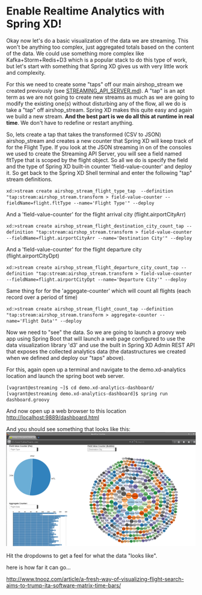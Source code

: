 Enable Realtime Analytics with Spring XD!
=========================================

Okay now let's do a basic visualization of the data we are streaming. This won't be anything too complex, just aggregated totals based on the content of the data. We could use something more complex like Kafka+Storm+Redis+D3 which is a popular stack to do this type of work, but let's start with something that Spring XD gives us with very little work and complexity.

For this we need to create some "taps" off our main airshop_stream we created previously (see [STREAMING_API_SERVER.md](STREAMING_API_SERVER.md)). A "tap" is an apt term as we are not going to create new streams as much as we are going to modify the existing one(s) without disturbing any of the flow, all we do is take a "tap" off airshop_stream. Spring XD makes this quite easy and again we build a new stream. **And the best part is we do all this at runtime in real time**. We don't have to redefine or restart anything.

So, lets create a tap that takes the transformed (CSV to JSON) airshop_stream and creates a new counter that Spring XD will keep track of for the Flight Type. If you look at the JSON streaming in on of the consoles we used to create the Streaming API Server, you will see a field named fltType that is scoped by the flight object. So all we do is specify the field  and the type of Spring XD built-in counter 'field-value-counter' and deploy it. So get back to the Spring XD Shell terminal and enter the following "tap" stream definitions.

``` console
xd:>stream create airshop_stream_flight_type_tap  --definition "tap:stream:airshop_stream.transform > field-value-counter --fieldName=flight.fltType --name='Flight Type'" --deploy
```

And a 'field-value-counter' for the flight arrival city (flight.airportCityArr)
``` console
xd:>stream create airshop_stream_flight_destination_city_count_tap --definition "tap:stream:airshop_stream.transform > field-value-counter --fieldName=flight.airportCityArr --name='Destination City'" --deploy
```

And a 'field-value-counter' for the flight departure city (flight.airportCityDpt)
``` console
xd:>stream create airshop_stream_flight_departure_city_count_tap --definition "tap:stream:airshop_stream.transform > field-value-counter --fieldName=flight.airportCityDpt --name='Departure City'" --deploy
```

Same thing for for the 'aggegate-counter' which will count all flights (each record over a period of time)
``` console
xd:>stream create airshop_stream_flight_count_tap --definition "tap:stream:airshop_stream.transform > aggregate-counter --name='Flight Data'" --deploy
```

Now we need to "see" the data. So we are going to launch a groovy web app using Spring Boot that will launch a web page configured to use the data visualization library 'd3' and use the built in Spring XD Admin REST API that exposes the collected analytics data (the datastructures we created when we defined and deploy our "taps" above).

For this, again open up a terminal and navigate to the demo.xd-analytics location and launch the spring boot web server.

``` console
[vagrant@estreaming ~]$ cd demo.xd-analytics-dashboard/
[vagrant@estreaming demo.xd-analytics-dashboard]$ spring run dashboard.groovy
```

And now open up a web browser to this location
[http://localhost:9889/dashboard.html](http://localhost:9889/dashboard.html)

And you should see something that looks like this:
![spring-xd-shell](img/spring_xd_analytics_dashboard.png)

Hit the dropdowns to get a feel for what the data "looks like".

here is how far it can go...

http://www.tnooz.com/article/a-fresh-way-of-visualizing-flight-search-aims-to-trump-ita-software-matrix-time-bars/
